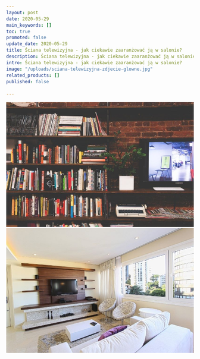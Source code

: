 ```yaml
---
layout: post
date: 2020-05-29
main_keywords: []
toc: true
promoted: false
update_date: 2020-05-29
title: Ściana telewizyjna - jak ciekawie zaaranżować ją w salonie?
description: Ściana telewizyjna - jak ciekawie zaaranżować ją w salonie?
intro: Ściana telewizyjna - jak ciekawie zaaranżować ją w salonie?
image: "/uploads/sciana-telewizyjna-zdjecie-glowne.jpg"
related_products: []
published: false

---
```

![](/uploads/scianka-telewizyjna-z-cegly.jpg)![](/uploads/sciana-telewizyjna-drewniana.jpg)